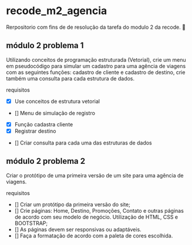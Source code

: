# recode_m2_agencia
Rerpositorio com fins de de resolução da  tarefa do modulo 2 da recode. :bookmark_tabs:

## módulo 2 problema 1
Utilizando conceitos de programação estruturada (Vetorial), crie um menu em pseudocódigo para simular um cadastro para uma agência de viagens com as seguintes funções: cadastro de cliente e cadastro de destino, crie também uma consulta para cada estrutura de dados.

requisitos
- [x] Use conceitos de estrutura vetorial
- [] Menu de simulação de registro
- [x] Função cadastra cliente
- [x] Registrar destino
- [] Criar consulta para cada uma das estruturas de dados
## módulo 2 problema 2
Criar o protótipo de uma primeira versão de um site para uma agência de viagens.

requisitos
- [] Criar um protótipo da primeira versão do site;
- [] Crie páginas: Home, Destino, Promoções, Contato e outras páginas de acordo com seu modelo de negócio. Utilização de HTML, CSS e BOOTSTRAP;
- [] As páginas devem ser responsivas ou adaptáveis.
- [] Faça a formatação de acordo com a paleta de cores escolhida.